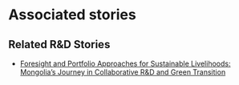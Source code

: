 # Associated stories

<!-- !!DO NOT REMOVE!! start autogenerated hyperlinks -->
## Related R&D Stories
- [Foresight and Portfolio Approaches for Sustainable Livelihoods: Mongolia’s Journey in Collaborative R&D and Green Transition](/RnD-Archive/stories/?doc=Explorers_MNG)
<!-- !!DO NOT REMOVE!! end autogenerated hyperlinks -->